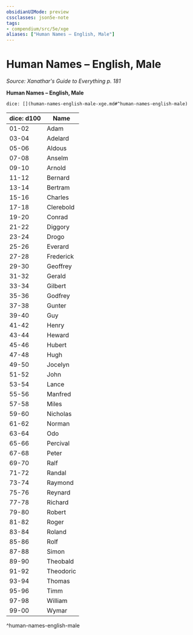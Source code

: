 ```yaml
---
obsidianUIMode: preview
cssclasses: json5e-note
tags:
- compendium/src/5e/xge
aliases: ["Human Names – English, Male"]
---
```

# Human Names – English, Male
*Source: Xanathar's Guide to Everything p. 181* 

**Human Names – English, Male**

`dice: [](human-names-english-male-xge.md#^human-names-english-male)`

| dice: d100 | Name |
|------------|------|
| 01-02 | Adam |
| 03-04 | Adelard |
| 05-06 | Aldous |
| 07-08 | Anselm |
| 09-10 | Arnold |
| 11-12 | Bernard |
| 13-14 | Bertram |
| 15-16 | Charles |
| 17-18 | Clerebold |
| 19-20 | Conrad |
| 21-22 | Diggory |
| 23-24 | Drogo |
| 25-26 | Everard |
| 27-28 | Frederick |
| 29-30 | Geoffrey |
| 31-32 | Gerald |
| 33-34 | Gilbert |
| 35-36 | Godfrey |
| 37-38 | Gunter |
| 39-40 | Guy |
| 41-42 | Henry |
| 43-44 | Heward |
| 45-46 | Hubert |
| 47-48 | Hugh |
| 49-50 | Jocelyn |
| 51-52 | John |
| 53-54 | Lance |
| 55-56 | Manfred |
| 57-58 | Miles |
| 59-60 | Nicholas |
| 61-62 | Norman |
| 63-64 | Odo |
| 65-66 | Percival |
| 67-68 | Peter |
| 69-70 | Ralf |
| 71-72 | Randal |
| 73-74 | Raymond |
| 75-76 | Reynard |
| 77-78 | Richard |
| 79-80 | Robert |
| 81-82 | Roger |
| 83-84 | Roland |
| 85-86 | Rolf |
| 87-88 | Simon |
| 89-90 | Theobald |
| 91-92 | Theodoric |
| 93-94 | Thomas |
| 95-96 | Timm |
| 97-98 | William |
| 99-00 | Wymar |
^human-names-english-male